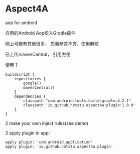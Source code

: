 Aspect4A
===================
aop for android

自用的Android Aop织入Gradle插件

网上可能有其他很多， 质量参差不齐，使用麻烦


已上传mavenCentral， 引用方便

使用
1 
```
buildscript {
    repositories {
        google()
        mavenCentral()
    }
    dependencies {
        classpath "com.android.tools.build:gradle:4.2.1"
        classpath 'io.github.hotstu.aspect4a:plugin:1.0.0'
    }
}

```
2 make your own inject rules(see demo)

3 apply plugin in app:

```
apply plugin: 'com.android.application'
apply plugin: 'io.github.hotstu.aspect4a.plugin'
```